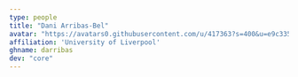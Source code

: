 ```yaml
---
type: people
title: "Dani Arribas-Bel"
avatar: "https://avatars0.githubusercontent.com/u/417363?s=400&u=e9c3353e9b54bda8e3d6deda11fcc5b3c5bbbc43&v=4"
affiliation: 'University of Liverpool'
ghname: darribas
dev: "core"
---
```


